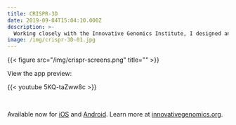 ```yaml
---
title: CRISPR-3D
date: 2019-09-04T15:04:10.000Z
description: >-
  Working closely with the Innovative Genomics Institute, I designed and produced an app that uses augmented reality to visualize CRISPR proteins and systems for scientists, students, and educators. 
image: /img/crispr-3D-01.jpg
---
```


{{< figure src="/img/crispr-screens.png" title="" >}}

View the app preview:

{{< youtube 5KQ-taZww8c >}}

<br />

Available now for [iOS](https://apps.apple.com/us/app/crispr-3d/id1468426395) and [Android](https://play.google.com/store/apps/details?id=org.innovativegenomics.CRISPR_3D&hl=en_US). Learn more at [innovativegenomics.org](http://innovativegenomics.org).